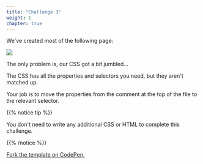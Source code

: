 ```yaml
---
title: "Challenge 3"
weight: 1
chapter: true
---
```


We've created most of the following page:

![](../../images/css_challenge_3.png)

The only problem is, our CSS got a bit jumbled...

The CSS has all the properties and selectors you need, but they aren't matched up.

Your job is to move the properties from the comment at the top of the file to the relevant selector.

{{% notice tip %}}

You don't need to write any additional CSS or HTML to complete this challenge.

{{% /notice %}}

[Fork the template on CodePen.](https://codepen.io/shecodesaus/pen/rNYPzEe)
